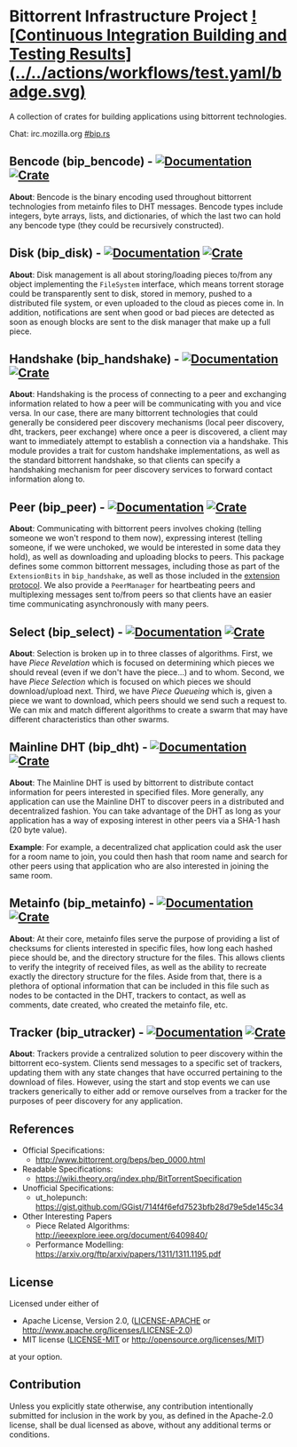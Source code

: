 # Bittorrent Infrastructure Project [![Continuous Integration Building and Testing Results] (../../actions/workflows/test.yaml/badge.svg)](../../actions/workflows/test.yaml)

A collection of crates for building applications using bittorrent technologies.

Chat: irc.mozilla.org <a href="http://mibbit.com/?server=irc.mozilla.org&channel=%23bip.rs" target="_new_win">#bip.rs</a>

## Bencode (bip_bencode) - [![Documentation](https://docs.rs/bip_bencode/badge.svg)](https://docs.rs/bip_bencode) [![Crate](http://meritbadge.herokuapp.com/bip_bencode)](https://crates.io/crates/bip_bencode)

**About**: Bencode is the binary encoding used throughout bittorrent technologies from metainfo files to DHT messages. Bencode types include integers, byte arrays, lists, and dictionaries, of which the last two can hold any bencode type (they could be recursively constructed).

## Disk (bip_disk) - [![Documentation](https://docs.rs/bip_disk/badge.svg)](https://docs.rs/bip_disk) [![Crate](http://meritbadge.herokuapp.com/bip_disk)](https://crates.io/crates/bip_disk)

**About**: Disk management is all about storing/loading pieces to/from any object implementing the ```FileSystem``` interface, which means torrent storage could be transparently sent to disk, stored in memory, pushed to a distributed file system, or even uploaded to the cloud as pieces come in. In addition, notifications are sent when good or bad pieces are detected as soon as enough blocks are sent to the disk manager that make up a full piece.

## Handshake (bip_handshake) - [![Documentation](https://docs.rs/bip_handshake/badge.svg)](https://docs.rs/bip_handshake) [![Crate](http://meritbadge.herokuapp.com/bip_handshake)](https://crates.io/crates/bip_handshake)

**About**: Handshaking is the process of connecting to a peer and exchanging information related to how a peer will be communicating with you and vice versa. In our case, there are many bittorrent technologies that could generally be considered peer discovery mechanisms (local peer discovery, dht, trackers, peer exchange) where once a peer is discovered, a client may want to immediately attempt to establish a connection via a handshake. This module provides a trait for custom handshake implementations, as well as the standard bittorrent handshake, so that clients can specify a handshaking mechanism for peer discovery services to forward contact information along to.

## Peer (bip_peer) - [![Documentation](https://docs.rs/bip_peer/badge.svg)](https://docs.rs/bip_peer) [![Crate](http://meritbadge.herokuapp.com/bip_peer)](https://crates.io/crates/bip_peer)

**About**: Communicating with bittorrent peers involves choking (telling someone we won't respond to them now), expressing interest (telling someone, if we were unchoked, we would be interested in some data they hold), as well as downloading and uploading blocks to peers. This package defines some common bittorrent messages, including those as part of the `ExtensionBits` in `bip_handshake`, as well as those included in the [extension protocol](http://www.bittorrent.org/beps/bep_0010.html). We also provide a `PeerManager` for heartbeating peers and multiplexing messages sent to/from peers so that clients have an easier time communicating asynchronously with many peers.

## Select (bip_select) - [![Documentation](https://docs.rs/bip_select/badge.svg)](https://docs.rs/bip_select) [![Crate](http://meritbadge.herokuapp.com/bip_select)](https://crates.io/crates/bip_select)

**About**: Selection is broken up in to three classes of algorithms. First, we have *Piece Revelation* which is focused on determining which pieces we should reveal (even if we don't have the piece...) and to whom. Second, we have *Piece Selection* which is focused on which pieces we should download/upload next. Third, we have *Piece Queueing* which is, given a piece we want to download, which peers should we send such a request to. We can mix and match different algorithms to create a swarm that may have different characteristics than other swarms.

## Mainline DHT (bip_dht) - [![Documentation](https://docs.rs/bip_dht/badge.svg)](https://docs.rs/bip_dht) [![Crate](http://meritbadge.herokuapp.com/bip_dht)](https://crates.io/crates/bip_dht)

**About**: The Mainline DHT is used by bittorrent to distribute contact information for peers interested in specified files. More generally, any application can use the Mainline DHT to discover peers in a distributed and decentralized fashion. You can take advantage of the DHT as long as your application has a way of exposing interest in other peers via a SHA-1 hash (20 byte value).

**Example**: For example, a decentralized chat application could ask the user for a room name to join, you could then hash that room name and search for other peers using that application who are also interested in joining the same room.

## Metainfo (bip_metainfo) - [![Documentation](https://docs.rs/bip_metainfo/badge.svg)](https://docs.rs/bip_metainfo) [![Crate](http://meritbadge.herokuapp.com/bip_metainfo)](https://crates.io/crates/bip_metainfo)

**About**: At their core, metainfo files serve the purpose of providing a list of checksums for clients interested in specific files, how long each hashed piece should be, and the directory structure for the files. This allows clients to verify the integrity of received files, as well as the ability to recreate exactly the directory structure for the files. Aside from that, there is a plethora of optional information that can be included in this file such as nodes to be contacted in the DHT, trackers to contact, as well as comments, date created, who created the metainfo file, etc.

## Tracker (bip_utracker) - [![Documentation](https://docs.rs/bip_utracker/badge.svg)](https://docs.rs/bip_utracker) [![Crate](http://meritbadge.herokuapp.com/bip_utracker)](https://crates.io/crates/bip_utracker)

**About**: Trackers provide a centralized solution to peer discovery within the bittorrent eco-system. Clients send messages to a specific set of trackers, updating them with any state changes that have occurred pertaining to the download of files. However, using the start and stop events we can use trackers generically to either add or remove ourselves from a tracker for the purposes of peer discovery for any application.

## References

* Official Specifications:
    * http://www.bittorrent.org/beps/bep_0000.html
* Readable Specifications:
    * https://wiki.theory.org/index.php/BitTorrentSpecification
* Unofficial Specifications:
    * ut_holepunch: https://gist.github.com/GGist/714f4f6efd7523bfb28d79e5de145c34
* Other Interesting Papers
    * Piece Related Algorithms: http://ieeexplore.ieee.org/document/6409840/
    * Performance Modelling: https://arxiv.org/ftp/arxiv/papers/1311/1311.1195.pdf

## License

Licensed under either of

 * Apache License, Version 2.0, ([LICENSE-APACHE](LICENSE-APACHE) or http://www.apache.org/licenses/LICENSE-2.0)
 * MIT license ([LICENSE-MIT](LICENSE-MIT) or http://opensource.org/licenses/MIT)

at your option.

## Contribution

Unless you explicitly state otherwise, any contribution intentionally submitted
for inclusion in the work by you, as defined in the Apache-2.0 license, shall be dual licensed as above, without any
additional terms or conditions.
